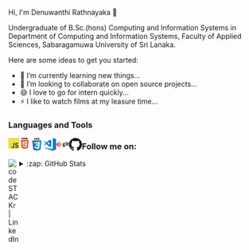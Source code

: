 Hi, I'm Denuwanthi Rathnayaka 👋

Undergraduate of B.Sc.(hons) Computing and Information Systems in Department of Computing and Information Systems, Faculty of Applied Sciences, Sabaragamuwa University of Sri Lanaka. 

Here are some ideas to get you started:

- 🌱 I’m currently learning new things...
- 👯 I’m looking to collaborate on open source projects...
- 😄 I love to go for intern quickly...
- ⚡ I like to watch films at my leasure time...


### Languages and Tools
<img align="left" alt="codeSTACKr | javascript" width="22px" src="https://raw.githubusercontent.com/github/explore/80688e429a7d4ef2fca1e82350fe8e3517d3494d/topics/javascript/javascript.png" />
<img align="left" alt="codeSTACKr | html" width="22px" src="https://raw.githubusercontent.com/github/explore/80688e429a7d4ef2fca1e82350fe8e3517d3494d/topics/html/html.png" />
<img align="left" alt="CSS3" width="26px" src="https://raw.githubusercontent.com/github/explore/80688e429a7d4ef2fca1e82350fe8e3517d3494d/topics/css/css.png" />
<img align="left" alt="Visual Studio Code" width="26px" src="https://raw.githubusercontent.com/github/explore/80688e429a7d4ef2fca1e82350fe8e3517d3494d/topics/visual-studio-code/visual-studio-code.png" />
<img align="left" alt="Git" width="26px" src="https://raw.githubusercontent.com/github/explore/80688e429a7d4ef2fca1e82350fe8e3517d3494d/topics/git/git.png" />
<img align="left" alt="GitHub" width="26px" src="https://raw.githubusercontent.com/github/explore/78df643247d429f6cc873026c0622819ad797942/topics/github/github.png" />



### Follow me on:
<a href="https://www.linkedin.com/in/denuwanthi-rathnayaka-612024181" target="_blank"><img align="left" alt="codeSTACKr | LinkedIn" width="22px" src="https://cdn.jsdelivr.net/npm/simple-icons@v3/icons/linkedin.svg" /></a>


<details>
  <summary>:zap: GitHub Stats</summary>

  <img align="center" src="https://github-readme-stats.vercel.app/api/top-langs/?username=denurathnayaka&theme=radical&hide_langs_below=1&layout=compact" />
  <img align="left" alt="codeSTACKr's GitHub Stats" src="https://github-readme-stats.vercel.app/api?username=denurathnayaka&show_icons=true&theme=radical" />


</details>

